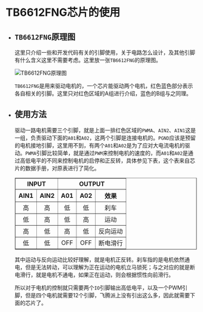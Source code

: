 # TB6612FNG芯片的使用

- ## `TB6612FNG`原理图

    这里只介绍一些和开发代码有关的引脚使用，关于电路怎么设计，及其他引脚有什么含义这里不需要考虑。这里放一张`TB6612FNG`的原理图。  

    ![TB6612FNG原理图](./assert/records/record_02_01.jpg "TB6612FNG原理图")

    `TB6612FNG`是用来驱动电机的，一个芯片能驱动两个电机，红色蓝色部分表示各自相关的引脚。这里只对红色区域的A组进行介绍，蓝色的B组与之同理。  
    
- ## 使用方法

    驱动一路电机需要三个引脚，就是上面一排红色区域的`PWMA`、`AIN2`、`AIN1`这是一组，负责驱动下面的`A01`和`A02`，这两个引脚是连接电机的。`PGND`应该是预留的电机接地引脚，这里用不到，有两个`A01`和`A02`是为了应对大电流电机的驱动。`PWMA`引脚比较简单，就是通过`PWM`来控制电机的速度的，而`A01`和`A02`是通过高低电平的不同来控制电机的启停和正反转，具体参见下表，这个表来自芯片的数据手册，对原表进行了简化。  

    <table  align="center" style="text-align:center" border="1">
        <tr>
            <th colspan="2" style="text-align:center">INPUT</th>
            <th colspan="3" style="text-align:center">OUTPUT</th>
        </tr>
        <tr>
            <th>AIN1</th>
            <th>AIN2</th>
            <th>A01</th>
            <th>A02</th>
            <th style="text-align:center">效果</th>
        </tr>
        <tr>
            <td>高</td>
            <td>高</td>
            <td>低</td>
            <td>低</td>
            <td>刹车</td>
        </tr>
        <tr>
            <td>低</td>
            <td>高</td>
            <td>低</td>
            <td>高</td>
            <td>运动</td>
        </tr>
        <tr>
            <td>高</td>
            <td>低</td>
            <td>高</td>
            <td>低</td>
            <td>反向运动</td>
        </tr>
        <tr>
            <td>低</td>
            <td>低</td>
            <td>OFF</td>
            <td>OFF</td>
            <td>断电滑行</td>
        </tr>
    </table>

    其中运动与反向运动比较好理解，就是电机正反转。刹车指的是电机依然通电，但是无法转动，可以理解为正在运动的电机立马锁死；与之对应的就是断电滑行，就是电机不通电，如果正在运动，则会根据惯性向前滑行。

    所以对于电机的控制就只需要两个`IO`引脚输出高低电平，以及一个PWM引脚，但是四个电机就需要12个引脚，飞腾派上没有引出这么多，因此就需要下面的芯片了。  